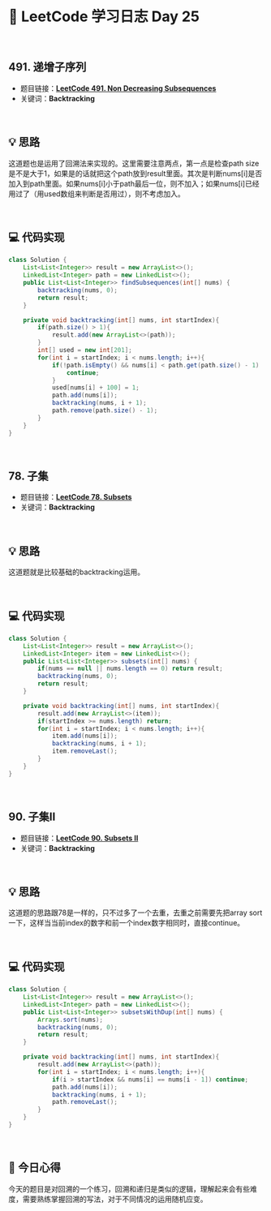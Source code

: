 # 📝 LeetCode 学习日志 Day 25

<br>

## 491. 递增子序列 
- 题目链接：[**LeetCode 491. Non Decreasing Subsequences**](https://leetcode.com/problems/non-decreasing-subsequences/)
- 关键词：**Backtracking**  

<br>

## 💡 思路
这道题也是运用了回溯法来实现的。这里需要注意两点，第一点是检查path size是不是大于1，如果是的话就把这个path放到result里面。其次是判断nums[i]是否加入到path里面。如果nums[i]小于path最后一位，则不加入；如果nums[i]已经用过了（用used数组来判断是否用过），则不考虑加入。


<br>

## 💻 代码实现
```java
class Solution {
    List<List<Integer>> result = new ArrayList<>();
    LinkedList<Integer> path = new LinkedList<>();
    public List<List<Integer>> findSubsequences(int[] nums) {
        backtracking(nums, 0);
        return result;
    }

    private void backtracking(int[] nums, int startIndex){
        if(path.size() > 1){
            result.add(new ArrayList<>(path));
        }
        int[] used = new int[201];
        for(int i = startIndex; i < nums.length; i++){
            if(!path.isEmpty() && nums[i] < path.get(path.size() - 1) || (used[nums[i] + 100] == 1)){
                continue;
            }
            used[nums[i] + 100] = 1;
            path.add(nums[i]);
            backtracking(nums, i + 1);
            path.remove(path.size() - 1);
        }
    }
}
```

<br>

## 78. 子集
- 题目链接：[**LeetCode 78. Subsets**](https://leetcode.com/problems/subsets/)
- 关键词：**Backtracking**

<br>

## 💡 思路
这道题就是比较基础的backtracking运用。


<br>

## 💻 代码实现
```java
class Solution {
    List<List<Integer>> result = new ArrayList<>();
    LinkedList<Integer> item = new LinkedList<>();
    public List<List<Integer>> subsets(int[] nums) {
        if(nums == null || nums.length == 0) return result;
        backtracking(nums, 0);
        return result;
    }

    private void backtracking(int[] nums, int startIndex){
        result.add(new ArrayList<>(item));
        if(startIndex >= nums.length) return;
        for(int i = startIndex; i < nums.length; i++){
            item.add(nums[i]);
            backtracking(nums, i + 1);
            item.removeLast();
        }
    }
}
```

<br>

## 90. 子集II
- 题目链接：[**LeetCode 90. Subsets II**](https://leetcode.com/problems/subsets-ii/)
- 关键词：**Backtracking**

<br>

## 💡 思路
这道题的思路跟78是一样的，只不过多了一个去重，去重之前需要先把array sort一下，这样当当前index的数字和前一个index数字相同时，直接continue。

<br>

## 💻 代码实现
```java
class Solution {
    List<List<Integer>> result = new ArrayList<>();
    LinkedList<Integer> path = new LinkedList<>();
    public List<List<Integer>> subsetsWithDup(int[] nums) {
        Arrays.sort(nums);
        backtracking(nums, 0);
        return result;
    }

    private void backtracking(int[] nums, int startIndex){
        result.add(new ArrayList<>(path));
        for(int i = startIndex; i < nums.length; i++){
            if(i > startIndex && nums[i] == nums[i - 1]) continue;
            path.add(nums[i]);
            backtracking(nums, i + 1);
            path.removeLast();
        }
    }
}
```

<br>

## 📝 今日心得
今天的题目是对回溯的一个练习，回溯和递归是类似的逻辑，理解起来会有些难度，需要熟练掌握回溯的写法，对于不同情况的运用随机应变。